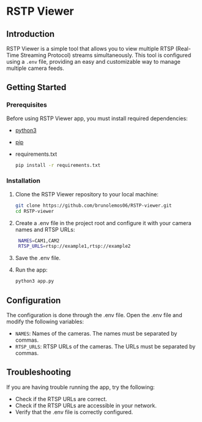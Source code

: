 # RSTP Viewer

## Introduction

RSTP Viewer is a simple tool that allows you to view multiple RTSP (Real-Time Streaming Protocol) streams simultaneously. This tool is configured using a `.env` file, providing an easy and customizable way to manage multiple camera feeds.

## Getting Started

### Prerequisites

Before using RSTP Viewer app, you must install required dependencies:

- [python3](https://www.python.org/downloads/)
- [pip](https://pip.pypa.io/en/stable/installing/)

- requirements.txt

  ```bash
  pip install -r requirements.txt
  ```

### Installation

1. Clone the RSTP Viewer repository to your local machine:

   ```bash
   git clone https://github.com/brunolemos06/RSTP-viewer.git
   cd RSTP-viewer
    ```
2. Create a .env file in the project root and configure it with your camera names and RTSP URLs:

   ```bash
    NAMES=CAM1,CAM2
    RTSP_URLS=rtsp://example1,rtsp://example2
    ```

3. Save the .env file.

4. Run the app:

   ```bash
   python3 app.py
   ```

## Configuration

The configuration is done through the .env file. Open the .env file and modify the following variables:

- `NAMES`: Names of the cameras. The names must be separated by commas.
- `RTSP_URLS`: RTSP URLs of the cameras. The URLs must be separated by commas.

## Troubleshooting

If you are having trouble running the app, try the following:

- Check if the RTSP URLs are correct.
- Check if the RTSP URLs are accessible in your network.
- Verify that the .env file is correctly configured.
